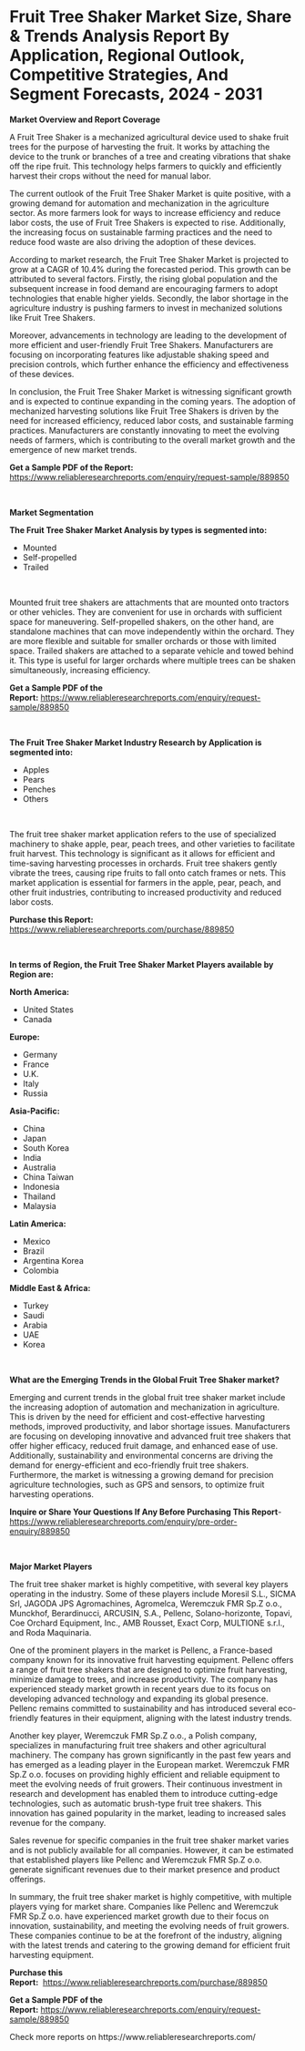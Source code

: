 <p><h1>Fruit Tree Shaker Market Size, Share & Trends Analysis Report By Application, Regional Outlook, Competitive Strategies, And Segment Forecasts, 2024 - 2031</h1></p><p><strong>Market Overview and Report Coverage</strong></p>
<p><p>A Fruit Tree Shaker is a mechanized agricultural device used to shake fruit trees for the purpose of harvesting the fruit. It works by attaching the device to the trunk or branches of a tree and creating vibrations that shake off the ripe fruit. This technology helps farmers to quickly and efficiently harvest their crops without the need for manual labor.</p><p>The current outlook of the Fruit Tree Shaker Market is quite positive, with a growing demand for automation and mechanization in the agriculture sector. As more farmers look for ways to increase efficiency and reduce labor costs, the use of Fruit Tree Shakers is expected to rise. Additionally, the increasing focus on sustainable farming practices and the need to reduce food waste are also driving the adoption of these devices.</p><p>According to market research, the Fruit Tree Shaker Market is projected to grow at a CAGR of 10.4% during the forecasted period. This growth can be attributed to several factors. Firstly, the rising global population and the subsequent increase in food demand are encouraging farmers to adopt technologies that enable higher yields. Secondly, the labor shortage in the agriculture industry is pushing farmers to invest in mechanized solutions like Fruit Tree Shakers.</p><p>Moreover, advancements in technology are leading to the development of more efficient and user-friendly Fruit Tree Shakers. Manufacturers are focusing on incorporating features like adjustable shaking speed and precision controls, which further enhance the efficiency and effectiveness of these devices.</p><p>In conclusion, the Fruit Tree Shaker Market is witnessing significant growth and is expected to continue expanding in the coming years. The adoption of mechanized harvesting solutions like Fruit Tree Shakers is driven by the need for increased efficiency, reduced labor costs, and sustainable farming practices. Manufacturers are constantly innovating to meet the evolving needs of farmers, which is contributing to the overall market growth and the emergence of new market trends.</p></p>
<p><strong>Get a Sample PDF of the Report:</strong> <a href="https://www.reliableresearchreports.com/enquiry/request-sample/889850">https://www.reliableresearchreports.com/enquiry/request-sample/889850</a></p>
<p>&nbsp;</p>
<p><strong>Market Segmentation</strong></p>
<p><strong>The Fruit Tree Shaker Market Analysis by types is segmented into:</strong></p>
<p><ul><li>Mounted</li><li>Self-propelled</li><li>Trailed</li></ul></p>
<p>&nbsp;</p>
<p><p>Mounted fruit tree shakers are attachments that are mounted onto tractors or other vehicles. They are convenient for use in orchards with sufficient space for maneuvering. Self-propelled shakers, on the other hand, are standalone machines that can move independently within the orchard. They are more flexible and suitable for smaller orchards or those with limited space. Trailed shakers are attached to a separate vehicle and towed behind it. This type is useful for larger orchards where multiple trees can be shaken simultaneously, increasing efficiency.</p></p>
<p><strong>Get a Sample PDF of the Report:</strong>&nbsp;<a href="https://www.reliableresearchreports.com/enquiry/request-sample/889850">https://www.reliableresearchreports.com/enquiry/request-sample/889850</a></p>
<p>&nbsp;</p>
<p><strong>The Fruit Tree Shaker Market Industry Research by Application is segmented into:</strong></p>
<p><ul><li>Apples</li><li>Pears</li><li>Penches</li><li>Others</li></ul></p>
<p>&nbsp;</p>
<p><p>The fruit tree shaker market application refers to the use of specialized machinery to shake apple, pear, peach trees, and other varieties to facilitate fruit harvest. This technology is significant as it allows for efficient and time-saving harvesting processes in orchards. Fruit tree shakers gently vibrate the trees, causing ripe fruits to fall onto catch frames or nets. This market application is essential for farmers in the apple, pear, peach, and other fruit industries, contributing to increased productivity and reduced labor costs.</p></p>
<p><strong>Purchase this Report:</strong>&nbsp; <a href="https://www.reliableresearchreports.com/purchase/889850">https://www.reliableresearchreports.com/purchase/889850</a></p>
<p>&nbsp;</p>
<p><strong>In terms of Region, the Fruit Tree Shaker Market Players available by Region are:</strong></p>
<p>
    <p> <strong> North America: </strong>
        <ul>
            <li>United States</li>
            <li>Canada</li>
        </ul>
        </p> 
    <p> <strong> Europe: </strong>
        <ul>
            <li>Germany</li>
            <li>France</li>
            <li>U.K.</li>
            <li>Italy</li>
            <li>Russia</li>
        </ul>
        </p> 
    <p> <strong> Asia-Pacific: </strong>
        <ul>
            <li>China</li>
            <li>Japan</li>
            <li>South Korea</li>
            <li>India</li>
            <li>Australia</li>
            <li>China Taiwan</li>
            <li>Indonesia</li>
            <li>Thailand</li>
            <li>Malaysia</li>
        </ul>
        </p> 
    <p> <strong> Latin America: </strong>
        <ul>
            <li>Mexico</li>
            <li>Brazil</li>
            <li>Argentina Korea</li>
            <li>Colombia</li>
        </ul>
        </p> 
    <p> <strong> Middle East & Africa: </strong>
        <ul>
            <li>Turkey</li>
            <li>Saudi</li>
            <li>Arabia</li>
            <li>UAE</li>
            <li>Korea</li>
        </ul>
    </p>
    </p>
<p>&nbsp;</p>
<p><strong>What are the Emerging Trends in the Global Fruit Tree Shaker market?</strong></p>
<p><p>Emerging and current trends in the global fruit tree shaker market include the increasing adoption of automation and mechanization in agriculture. This is driven by the need for efficient and cost-effective harvesting methods, improved productivity, and labor shortage issues. Manufacturers are focusing on developing innovative and advanced fruit tree shakers that offer higher efficacy, reduced fruit damage, and enhanced ease of use. Additionally, sustainability and environmental concerns are driving the demand for energy-efficient and eco-friendly fruit tree shakers. Furthermore, the market is witnessing a growing demand for precision agriculture technologies, such as GPS and sensors, to optimize fruit harvesting operations.</p></p>
<p><strong>Inquire or Share Your Questions If Any Before Purchasing This Report</strong>- <a href="https://www.reliableresearchreports.com/enquiry/pre-order-enquiry/889850">https://www.reliableresearchreports.com/enquiry/pre-order-enquiry/889850</a></p>
<p>&nbsp;</p>
<p><strong>Major Market Players</strong></p>
<p><p>The fruit tree shaker market is highly competitive, with several key players operating in the industry. Some of these players include Moresil S.L., SICMA Srl, JAGODA JPS Agromachines, Agromelca, Weremczuk FMR Sp.Z o.o., Munckhof, Berardinucci, ARCUSIN, S.A., Pellenc, Solano-horizonte, Topavi, Coe Orchard Equipment, Inc., AMB Rousset, Exact Corp, MULTIONE s.r.l., and Roda Maquinaria.</p><p>One of the prominent players in the market is Pellenc, a France-based company known for its innovative fruit harvesting equipment. Pellenc offers a range of fruit tree shakers that are designed to optimize fruit harvesting, minimize damage to trees, and increase productivity. The company has experienced steady market growth in recent years due to its focus on developing advanced technology and expanding its global presence. Pellenc remains committed to sustainability and has introduced several eco-friendly features in their equipment, aligning with the latest industry trends.</p><p>Another key player, Weremczuk FMR Sp.Z o.o., a Polish company, specializes in manufacturing fruit tree shakers and other agricultural machinery. The company has grown significantly in the past few years and has emerged as a leading player in the European market. Weremczuk FMR Sp.Z o.o. focuses on providing highly efficient and reliable equipment to meet the evolving needs of fruit growers. Their continuous investment in research and development has enabled them to introduce cutting-edge technologies, such as automatic brush-type fruit tree shakers. This innovation has gained popularity in the market, leading to increased sales revenue for the company.</p><p>Sales revenue for specific companies in the fruit tree shaker market varies and is not publicly available for all companies. However, it can be estimated that established players like Pellenc and Weremczuk FMR Sp.Z o.o. generate significant revenues due to their market presence and product offerings.</p><p>In summary, the fruit tree shaker market is highly competitive, with multiple players vying for market share. Companies like Pellenc and Weremczuk FMR Sp.Z o.o. have experienced market growth due to their focus on innovation, sustainability, and meeting the evolving needs of fruit growers. These companies continue to be at the forefront of the industry, aligning with the latest trends and catering to the growing demand for efficient fruit harvesting equipment.</p></p>
<p><strong>Purchase this Report:</strong>&nbsp;&nbsp;<a href="https://www.reliableresearchreports.com/purchase/889850">https://www.reliableresearchreports.com/purchase/889850</a></p>
<p></p>
<p><strong>Get a Sample PDF of the Report:</strong>&nbsp;<a href="https://www.reliableresearchreports.com/enquiry/request-sample/889850">https://www.reliableresearchreports.com/enquiry/request-sample/889850</a></p>
<p>Check more reports on https://www.reliableresearchreports.com/</p>